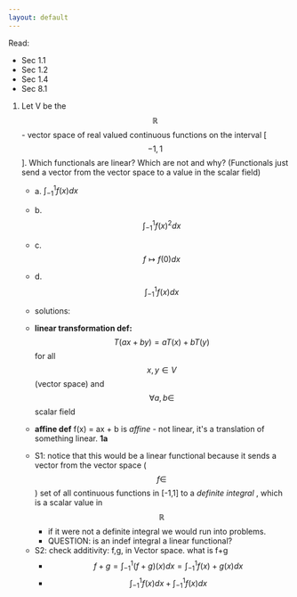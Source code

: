 ```yaml
---
layout: default
---
```

<script type="text/javascript" async
  src="https://cdn.mathjax.org/mathjax/latest/MathJax.js?config=TeX-MML-AM_CHTML">
</script>

Read:
- Sec 1.1
- Sec 1.2
- Sec 1.4
- Sec 8.1

1. Let V be the $$\mathbb{R}$$- vector space of real valued continuous functions on the interval [$$-1,1$$]. Which functionals are linear? Which are not and why? (Functionals just send a vector from the vector space to a value in the scalar field)
    - a. $\int_{-1}^{1} f(x)dx$
    - b. $$\int_{-1}^{1} f(x)^{2}dx$$
    - c. $$f \mapsto f(0)dx$$
    - d. $$\int_{-1}^{1} f(x)dx$$

    - solutions:
    - **linear transformation def:** $$T(ax+by) = aT(x) + bT(y)$$ for all $$x,y \in V$$ (vector space) and $$\forall a,b \in$$ scalar field
    - **affine def** f(x) = ax + b is _affine_ - not linear, it's a translation of something linear. 
    **1a**
    * S1: notice that this would be a linear functional because it sends a vector from the vector space ($$f \in $$) set of all continuous functions in [-1,1] to a _definite integral_ , which is a scalar value in $$\mathbb{R}$$
        - if it were not a definite integral we would run into problems. 
        - QUESTION: is an indef integral a linear functional?
    * S2: check additivity: f,g, in Vector space. what is f+g
        - $$f+g = \int_{-1}^{1} (f+g)(x)dx = \int_{-1}^{1} f(x) + g(x) dx$$
        - $$\int_{-1}^{1} f(x)dx + \int_{-1}^{1} f(x)dx $$